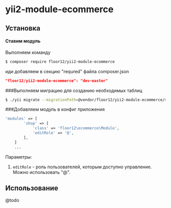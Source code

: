 # yii2-module-ecommerce

Установка
------------

#### Ставим модуль

Выполняем команду
```bash
$ composer require floor12/yii2-module-ecommerce
```

иди добавляем в секцию "requred" файла composer.json
```json
"floor12/yii2-module-ecommerce": "dev-master"
```


###Выполняем миграцию для созданию необходимых таблиц
```bash
$ ./yii migrate --migrationPath=@vendor/floor12/yii2-module-ecommerce/src/migrations
```

###Добавляем модуль в конфиг приложения
```php  
'modules' => [
        'shop' => [
            'class' => 'floor12\ecommerce\Module',
            'editRole' => '@',
        ],
    ]
    ...
```

Параметры:

1. `editRole` - роль пользователей, которым доступно управление. Можно использовать "@".

Использование
-----
@todo

